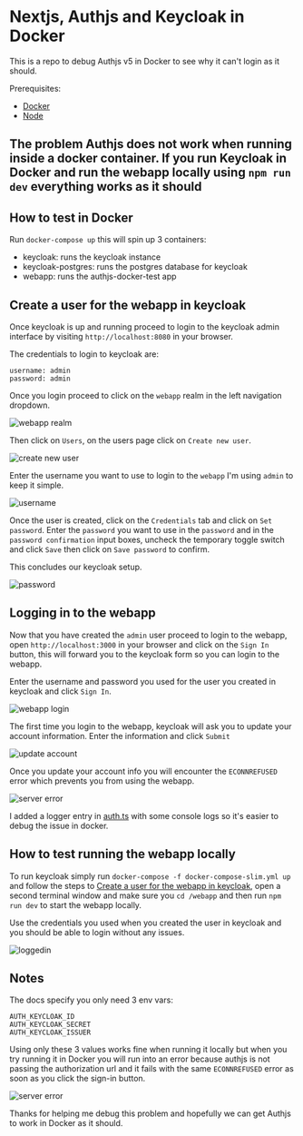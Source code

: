 # Nextjs, Authjs and Keycloak in Docker

This is a repo to debug Authjs v5 in Docker to see why it can't login as it should.

Prerequisites:

- [Docker](https://www.docker.com/products/docker-desktop/)
- [Node](https://nodejs.org/en/download/package-manager)

## The problem Authjs does not work when running inside a docker container. If you run Keycloak in Docker and run the webapp locally using `npm run dev` everything works as it should

## How to test in Docker

Run `docker-compose up` this will spin up 3 containers:

- keycloak: runs the keycloak instance
- keycloak-postgres: runs the postgres database for keycloak
- webapp: runs the authjs-docker-test app

## Create a user for the webapp in keycloak

Once keycloak is up and running proceed to login to the keycloak admin interface by visiting `http://localhost:8080` in your browser.

The credentials to login to keycloak are:

```
username: admin
password: admin
```

Once you login proceed to click on the `webapp` realm in the left navigation dropdown.

![webapp realm](./webapp/public/webapp-realm.png)

Then click on `Users`, on the users page click on `Create new user`.

![create new user](./webapp/public/create-new-user.png)

Enter the username you want to use to login to the `webapp` I'm using `admin` to keep it simple.

![username](./webapp/public/username.png)

Once the user is created, click on the `Credentials` tab and click on `Set password`. Enter the `password` you want to use in the `password` and in the `password confirmation` input boxes, uncheck the temporary toggle switch and click `Save` then click on `Save password` to confirm.

This concludes our keycloak setup.

![password](./webapp/public/password.png)

## Logging in to the webapp

Now that you have created the `admin` user proceed to login to the webapp, open `http://localhost:3000` in your browser and click on the `Sign In` button, this will forward you to the keycloak form so you can login to the webapp.

Enter the username and password you used for the user you created in keycloak and click `Sign In`.

![webapp login](./webapp/public/login.png)

The first time you login to the webapp, keycloak will ask you to update your account information. Enter the information and click `Submit`

![update account](./webapp/public/update-account.png)

Once you update your account info you will encounter the `ECONNREFUSED` error which prevents you from using the webapp.

![server error](./webapp/public/server-error.png)

I added a logger entry in [auth.ts](./webapp/auth.ts#L21) with some console logs so it's easier to debug the issue in docker.

## How to test running the webapp locally

To run keycloak simply run `docker-compose -f docker-compose-slim.yml up` and follow the steps to [Create a user for the webapp in keycloak](#create-a-user-for-the-webapp-in-keycloak), open a second terminal window and make sure you `cd /webapp` and then run `npm run dev` to start the webapp locally.

Use the credentials you used when you created the user in keycloak and you should be able to login without any issues.

![loggedin](./webapp/public/loggedin.png)

## Notes

The docs specify you only need 3 env vars:

```
AUTH_KEYCLOAK_ID
AUTH_KEYCLOAK_SECRET
AUTH_KEYCLOAK_ISSUER
```

Using only these 3 values works fine when running it locally but when you try running it in Docker you will run into an error because authjs is not passing the authorization url and it fails with the same `ECONNREFUSED` error as soon as you click the sign-in button.

![server error](./webapp/public/server-error.png)

Thanks for helping me debug this problem and hopefully we can get Authjs to work in Docker as it should.
